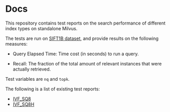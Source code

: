 # Docs

This repository contains test reports on the search performance of different index types on standalone Milvus.

The tests are run on [SIFT1B dataset](http://corpus-texmex.irisa.fr/), and provide results on the following measures:

- Query Elapsed Time: Time cost (in seconds) to run a query. 

- Recall: The fraction of the total amount of relevant instances that were actually retrieved.

Test variables are `nq` and `topk`.

The following is a list of existing test reports:

- [IVF_SQ8](test_report/milvus_ivfsq8_test_report_detailed_version.md)
- [IVF_SQ8H](test_report/milvus_ivfsq8h_test_report_detailed_version.md)

